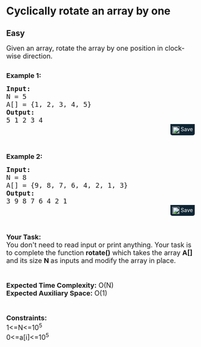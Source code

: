 # Cyclically rotate an array by one
## Easy
<div class="problems_problem_content__Xm_eO"><p><span style="font-size:18px">Given an array,&nbsp;rotate the&nbsp;array by one position in clock-wise direction.</span><br>
&nbsp;</p>

<p><span style="font-size:18px"><strong>Example 1:</strong></span></p>

<pre style="margin-bottom: 0px; position: relative;"><span style="font-size:18px"><strong>Input:</strong>
N = 5
A[] = {1, 2, 3, 4, 5}
<strong>Output:</strong>
5 1 2 3 4</span><div class="open_grepper_editor" title="Edit &amp; Save To Grepper"></div></pre><div class="saveCodeBtnTag" style="text-align:right; margin-bottom:15px;"><span class="saveCodeBtnSpan saveCodeBtnTag" style="background: rgb(15, 37, 51); padding: 5px; border-radius: 0px 0px 5px 5px; display: inline-block;" onmouseover="this.style=`background:#797979;;padding: 5px; border-radius: 0 0 5px 5px;  display: inline-block;`" ;="" onmouseout="this.style=`background:#0f2533; padding: 5px; border-radius: 0 0 5px 5px;  display: inline-block;`;"><a src="?&amp;url=https://practice.geeksforgeeks.org/problems/cyclically-rotate-an-array-by-one2614/1&amp;title=Cyclically%20rotate%20an%20array%20by%20one%20%7C%20Practice%20%7C%20GeeksforGeeks&amp;hashtags=&amp;code=Input%3A%0AN%20%3D%205%0AA%5B%5D%20%3D%20%7B1%2C%202%2C%203%2C%204%2C%205%7D%0AOutput%3A%0A5%201%202%203%204" class="saveCodeBtn saveCodeBtnTag" style="color: white; text-decoration: none; text-shadow: none; background-color: transparent;"><img src="chrome-extension://annlhfjgbkfmbbejkbdpgbmpbcjnehbb/images/saveicon.png" style="margin:0; display: inline-block; vertical-align: middle; height: 19px; width: 19px;background: #ffffff00; border: none;" class="saveCodeBtnTag"> Save</a><a></a></span></div>

<p>&nbsp;</p>

<p><span style="font-size:18px"><strong>Example 2:</strong></span></p>

<pre style="margin-bottom: 0px; position: relative;"><span style="font-size:18px"><strong>Input:</strong>
N = 8
A[] = {9, 8, 7, 6, 4, 2, 1, 3}
<strong>Output:</strong>
3 9 8 7 6 4 2 1</span><div class="open_grepper_editor" title="Edit &amp; Save To Grepper"></div></pre><div class="saveCodeBtnTag" style="text-align:right; margin-bottom:15px;"><span class="saveCodeBtnSpan saveCodeBtnTag" style="background: rgb(15, 37, 51); padding: 5px; border-radius: 0px 0px 5px 5px; display: inline-block;" onmouseover="this.style=`background:#797979;;padding: 5px; border-radius: 0 0 5px 5px;  display: inline-block;`" ;="" onmouseout="this.style=`background:#0f2533; padding: 5px; border-radius: 0 0 5px 5px;  display: inline-block;`;"><a src="?&amp;url=https://practice.geeksforgeeks.org/problems/cyclically-rotate-an-array-by-one2614/1&amp;title=Cyclically%20rotate%20an%20array%20by%20one%20%7C%20Practice%20%7C%20GeeksforGeeks&amp;hashtags=&amp;code=Input%3A%0AN%20%3D%208%0AA%5B%5D%20%3D%20%7B9%2C%208%2C%207%2C%206%2C%204%2C%202%2C%201%2C%203%7D%0AOutput%3A%0A3%209%208%207%206%204%202%201" class="saveCodeBtn saveCodeBtnTag" style="color: white; text-decoration: none; text-shadow: none; background-color: transparent;"><img src="chrome-extension://annlhfjgbkfmbbejkbdpgbmpbcjnehbb/images/saveicon.png" style="margin:0; display: inline-block; vertical-align: middle; height: 19px; width: 19px;background: #ffffff00; border: none;" class="saveCodeBtnTag"> Save</a><a></a></span></div>

<p>&nbsp;</p>

<p><span style="font-size:18px"><strong>Your Task:&nbsp;&nbsp;</strong><br>
You don't need to read input or print anything. Your task is to complete the function <strong>rotate()</strong>&nbsp;which takes the array <strong>A[]</strong> and its size <strong>N </strong>as inputs and modify the array in place.</span></p>

<p>&nbsp;</p>

<p><span style="font-size:18px"><strong>Expected Time Complexity:</strong> O(N)<br>
<strong>Expected Auxiliary Space:</strong> O(1)</span></p>

<p>&nbsp;</p>

<p><span style="font-size:18px"><strong>Constraints:</strong><br>
1&lt;=N&lt;=10<sup>5</sup><br>
0&lt;=a[i]&lt;=10<sup>5</sup></span></p>
</div>